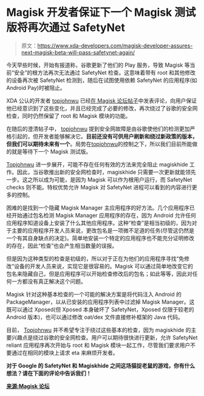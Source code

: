 # Magisk 开发者保证下一个 Magisk 测试版将再次通过 SafetyNet

> 原文：<https://www.xda-developers.com/magisk-developer-assures-next-magisk-beta-will-pass-safetynet-again/>

今天早些时候，开始有报道称，谷歌更新了他们的 Play 服务，导致 Magisk 等当前“安全”的根方法再次无法通过 SafetyNet 检查。这意味着带有 root 和其他修改的设备再次被 SafetyNet 检测到，随后在试图使用依赖 SafetyNet 的应用程序(如 Android Pay)时被阻止。

XDA 公认的开发者 [topjohnwu](https://forum.xda-developers.com/member.php?u=4470081) 已经[在 Magisk 论坛帖子](https://forum.xda-developers.com/showpost.php?p=72665021&postcount=501)中发表评论，向用户保证他已经意识到了这些变化，并且已经完成了必要的修改，再次绕过了谷歌的安全网检查，同时仍然保留了 root 和 Magisk 模块的功能。

在随后的澄清帖子中， [topjohnwu](https://forum.xda-developers.com/member.php?u=4470081) 提到安全网故障是由谷歌使他们的检测更加严格引起的，但开发者能够解决它。**目前还没有可供用户刷新和绕过新政策的版本，但我们可以期待未来有一个**。局势在[topjohnwu](https://forum.xda-developers.com/member.php?u=4470081)的控制之下，所以我们目前所能做的就是等待下一个 Magisk 测试版。

[Topjohnwu](https://forum.xda-developers.com/member.php?u=4470081) 进一步展开，可能不存在任何有效的方法来完全阻止 magiskhide 工作。因此，当谷歌推出新的安全网检查时，magiskhide 只需要一次更新就能领先一步。这之所以成为可能，是因为 Magisk 可以作为根用户运行，而 SafetyNet checks 则不能。特权优势允许 Magisk 对 SafetyNet 进程可以看到的内容进行更多的控制。

困难的是找到一个隐藏 Magisk Manager 主应用程序的好方法。几个应用程序已经开始通过包名检测 Magisk Manager 应用程序的存在，因为 Android 允许任何应用程序知道设备上安装了什么其他应用程序。这种“检查”是相当初级的，因为对于主要的应用程序开发人员来说，更改包名是一项微不足道的任务(尽管这仍然是一个有其自身缺点的决定)。简单地安装一个特定的应用程序也不能充分证明修改的存在，因此“检查”也会产生相当数量的误报。

但是因为这种类型的检查是初级的，所以对于正在为他们的应用程序寻找“免修改”设备的开发人员来说，实现它是很容易的。Magisk 可以通过简单地改变它的包名来隐藏自己，但是应用程序可以开始检查修改后的包名；如此等等，因此对任何一方都没有真正解决这个问题。

Magisk 针对这种基本检查的一个可能的解决方案是将代码注入 Android 的 PackageManager，以从已安装的应用程序列表中过滤掉 Magisk Manager。这既可以通过 Xposed(但 Xposed 本身破坏了 SafetyNet，Xposed 仅限于较老的 Android 版本)，也可以通过修改 oat/dex 文件直接修补框架的 Java 代码。

目前， [Topjohnwu](https://forum.xda-developers.com/member.php?u=4470081) 并不希望专注于绕过这些基本的检查，因为 magiskhide 的主要兴趣点是绕过谷歌的安全网检查。用户可以期待很快进行更新，允许 SafetyNet reliant 应用程序再次开始与 root 和 Magisk 模块一起工作，尽管我们要求用户不要通过在相同的模块上请求 eta 来麻烦开发者。

**对于 Google 的 SafetyNet 和 Magiskhide 之间这场猫捉老鼠的游戏，你有什么想法？请在下面的评论中告诉我们！**

[**来源:Magisk 论坛**](https://forum.xda-developers.com/apps/magisk/beta-magisk-v13-0-0980cb6-t3618589/post72666791#post72666791)